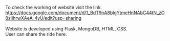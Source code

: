 To check the working of website visit the link.<br/>
https://docs.google.com/document/d/1_BdT9nA8blgYtmeHnNAbC44tN_zO8zlIhrwXAeA-4yU/edit?usp=sharing
<br/>
<br/>
Website is developed using Flask, MongoDB, HTML, CSS.<br/>
User can share the ride here.<br/>
